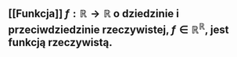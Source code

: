 ## [[Funkcja]] $f:\mathbb{R}\to\mathbb{R}$ o dziedzinie i przeciwdziedzinie rzeczywistej, $f\in\mathbb{R}^\mathbb{R}$, jest funkcją rzeczywistą.